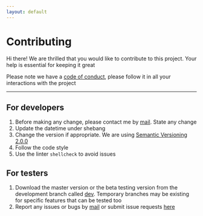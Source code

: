 ```yaml
---
layout: default
---
```


# [](#header-1) Contributing

Hi there! We are thrilled that you would like to contribute to this project. Your help is essential for keeping it great

Please note we have a [code of conduct](code-of-conduct), please follow it in all your interactions with the project

---

## [](#header-2) For developers

1. Before making any change, please contact me by [mail](mailto:xtonousou@gmail.com). State any change
2. Update the datetime under shebang
3. Change the version if appropriate. We are using [Semantic Versioning 2.0.0](http://semver.org)
4. Follow the code style
5. Use the linter `shellcheck` to avoid issues

## [](#header-2) For testers

1. Download the master version or the beta testing version from the development branch called [dev](https://github.com/xtonousou/ship/tree/dev). Temporary branches may be existing for specific features that can be tested too
2. Report any issues or bugs by [mail](mailto:xtonousou@gmail.com) or submit issue requests [here](https://github.com/xtonousou/ship/issues)
